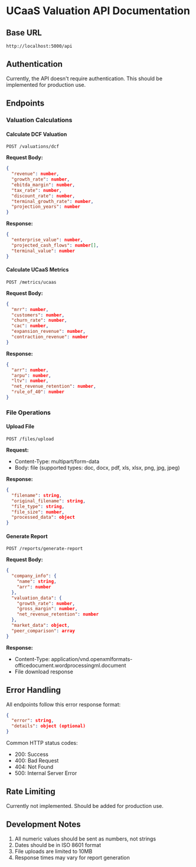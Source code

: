 # UCaaS Valuation API Documentation

## Base URL
`http://localhost:5000/api`

## Authentication
Currently, the API doesn't require authentication. This should be implemented for production use.

## Endpoints

### Valuation Calculations

#### Calculate DCF Valuation
```http
POST /valuations/dcf
```

**Request Body:**
```json
{
  "revenue": number,
  "growth_rate": number,
  "ebitda_margin": number,
  "tax_rate": number,
  "discount_rate": number,
  "terminal_growth_rate": number,
  "projection_years": number
}
```

**Response:**
```json
{
  "enterprise_value": number,
  "projected_cash_flows": number[],
  "terminal_value": number
}
```

#### Calculate UCaaS Metrics
```http
POST /metrics/ucaas
```

**Request Body:**
```json
{
  "mrr": number,
  "customers": number,
  "churn_rate": number,
  "cac": number,
  "expansion_revenue": number,
  "contraction_revenue": number
}
```

**Response:**
```json
{
  "arr": number,
  "arpu": number,
  "ltv": number,
  "net_revenue_retention": number,
  "rule_of_40": number
}
```

### File Operations

#### Upload File
```http
POST /files/upload
```

**Request:**
- Content-Type: multipart/form-data
- Body: file (supported types: doc, docx, pdf, xls, xlsx, png, jpg, jpeg)

**Response:**
```json
{
  "filename": string,
  "original_filename": string,
  "file_type": string,
  "file_size": number,
  "processed_data": object
}
```

#### Generate Report
```http
POST /reports/generate-report
```

**Request Body:**
```json
{
  "company_info": {
    "name": string,
    "arr": number
  },
  "valuation_data": {
    "growth_rate": number,
    "gross_margin": number,
    "net_revenue_retention": number
  },
  "market_data": object,
  "peer_comparison": array
}
```

**Response:**
- Content-Type: application/vnd.openxmlformats-officedocument.wordprocessingml.document
- File download response

## Error Handling

All endpoints follow this error response format:
```json
{
  "error": string,
  "details": object (optional)
}
```

Common HTTP status codes:
- 200: Success
- 400: Bad Request
- 404: Not Found
- 500: Internal Server Error

## Rate Limiting
Currently not implemented. Should be added for production use.

## Development Notes

1. All numeric values should be sent as numbers, not strings
2. Dates should be in ISO 8601 format
3. File uploads are limited to 10MB
4. Response times may vary for report generation
